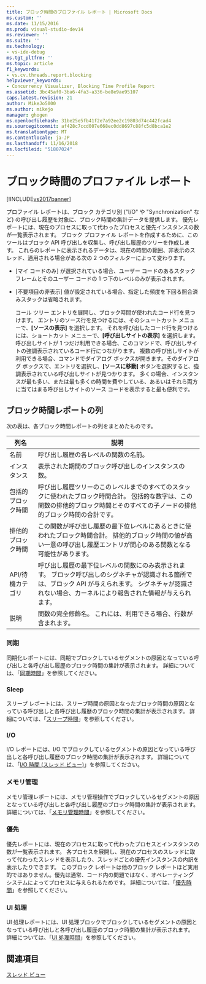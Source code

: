 ```yaml
---
title: ブロック時間のプロファイル レポート | Microsoft Docs
ms.custom: ''
ms.date: 11/15/2016
ms.prod: visual-studio-dev14
ms.reviewer: ''
ms.suite: ''
ms.technology:
- vs-ide-debug
ms.tgt_pltfrm: ''
ms.topic: article
f1_keywords:
- vs.cv.threads.report.blocking
helpviewer_keywords:
- Concurrency Visualizer, Blocking Time Profile Report
ms.assetid: 3bc45af0-3ba6-4fa3-a336-be8e9ae95107
caps.latest.revision: 21
author: MikeJo5000
ms.author: mikejo
manager: ghogen
ms.openlocfilehash: 31be25e5fb41f2e7a92ee2c19803d74c442fcad4
ms.sourcegitcommit: af428c7ccd007e668ec0dd8697c88fc5d8bca1e2
ms.translationtype: MT
ms.contentlocale: ja-JP
ms.lasthandoff: 11/16/2018
ms.locfileid: "51807024"
---
```

# <a name="blocking-time-profile-report"></a>ブロック時間のプロファイル レポート
[!INCLUDE[vs2017banner](../includes/vs2017banner.md)]

プロファイル レポートは、ブロック カテゴリ別 ("I/O" や "Synchronization" など) の呼び出し履歴を対象に、ブロック時間の集計データを提供します。 優先レポートには、現在のプロセスに取って代わったプロセスと優先インスタンスの数が一覧表示されます。 ブロック プロファイル レポートを作成するために、このツールはブロック API 呼び出しを収集し、呼び出し履歴のツリーを作成します。 これらのレポートに表示されるデータは、現在の時間の範囲、非表示のスレッド、適用される場合がある次の 2 つのフィルターによって変わります。  
  
- [マイ コードのみ] が選択されている場合、ユーザー コードのあるスタック フレームとそのユーザー コードの 1 つ下のレベルのみが表示されます。  
  
- [不要項目の非表示] 値が設定されている場合、指定した頻度を下回る照合済みスタックは省略されます。  
  
  コール ツリー エントリを展開し、ブロック時間が使われたコード行を見つけます。 エントリのソース行を見つけるには、そのシュートカット メニューで、**[ソースの表示]** を選択します。 それを呼び出したコード行を見つけるには、ショートカット メニューで、**[呼び出しサイトの表示]** を選択します。 呼び出しサイトが 1 つだけ利用できる場合、このコマンドで、呼び出しサイトの強調表示されているコード行につながります。 複数の呼び出しサイトが利用できる場合、コマンドでダイアログ ボックスが開きます。そのダイアログ ボックスで、エントリを選択し、**[ソースに移動]** ボタンを選択すると、強調表示されている呼び出しサイトが見つかります。 多くの場合、インスタンスが最も多い、または最も多くの時間を費やしている、あるいはそれら両方に当てはまる呼び出しサイトのソース コードを表示すると最も便利です。  
  
## <a name="blocking-time-report-columns"></a>ブロック時間レポートの列  
 次の表は、各ブロック時間レポートの列をまとめたものです。  
  
|列名|説明|  
|-----------------|-----------------|  
|名前|呼び出し履歴の各レベルの関数の名前。|  
|インスタンス|表示された期間のブロック呼び出しのインスタンスの数。|  
|包括的ブロック時間|呼び出し履歴ツリーのこのレベルまでのすべてのスタックに使われたブロック時間合計。 包括的な数字は、この関数の排他的ブロック時間とそのすべての子ノードの排他的ブロック時間の合計です。|  
|排他的ブロック時間|この関数が呼び出し履歴の最下位レベルにあるときに使われたブロック時間合計。 排他的ブロック時間の値が高い一意の呼び出し履歴エントリが関心のある関数となる可能性があります。|  
|API/待機カテゴリ|呼び出し履歴の最下位レベルの関数にのみ表示されます。 ブロック呼び出しのシグネチャが認識される箇所では、ブロック API が与えられます。 シグネチャが認識されない場合、カーネルにより報告された情報が与えられます。|  
|説明|関数の完全修飾名。 これには、利用できる場合、行数が含まれます。|  
  
### <a name="synchronization"></a>同期  
 同期化レポートには、同期でブロックしているセグメントの原因となっている呼び出しと各呼び出し履歴のブロック時間の集計が表示されます。 詳細については、「[同期時間](../profiling/synchronization-time.md)」を参照してください。  
  
### <a name="sleep"></a>Sleep  
 スリープ レポートには、スリープ時間の原因となったブロック時間の原因となっている呼び出しと各呼び出し履歴のブロック時間の集計が表示されます。 詳細については、「[スリープ時間](../profiling/sleep-time.md)」を参照してください。  
  
### <a name="io"></a>I/O  
 I/O レポートには、I/O でブロックしているセグメントの原因となっている呼び出しと各呼び出し履歴のブロック時間の集計が表示されます。 詳細については、「[I/O 時間 (スレッド ビュー)](../profiling/i-o-time-threads-view.md)」を参照してください。  
  
### <a name="memory-management"></a>メモリ管理  
 メモリ管理レポートには、メモリ管理操作でブロックしているセグメントの原因となっている呼び出しと各呼び出し履歴のブロック時間の集計が表示されます。 詳細については、「[メモリ管理時間](../profiling/memory-management-time.md)」を参照してください。  
  
### <a name="preemption"></a>優先  
 優先レポートには、現在のプロセスに取って代わったプロセスとインスタンスの数が一覧表示されます。  各プロセスを展開し、現在のプロセスのスレッドに取って代わったスレッドを表示したり、スレッドごとの優先インスタンスの内訳を表示したりできます。 このブロック レポートは他のブロック レポートほど実用的ではありません。優先は通常、コード内の問題ではなく、オペレーティング システムによってプロセスに与えられるためです。 詳細については、「[優先時間](../profiling/preemption-time.md)」を参照してください。  
  
### <a name="ui-processing"></a>UI 処理  
 UI 処理レポートには、UI 処理ブロックでブロックしているセグメントの原因となっている呼び出しと各呼び出し履歴のブロック時間の集計が表示されます。 詳細については、「[UI 処理時間](../profiling/ui-processing-time.md)」を参照してください。  
  
## <a name="see-also"></a>関連項目  
 [スレッド ビュー](../profiling/threads-view-parallel-performance.md)



